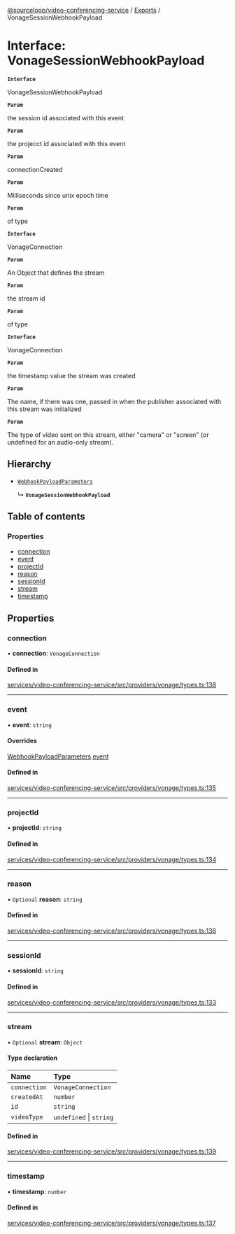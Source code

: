 [@sourceloop/video-conferencing-service](../README.md) / [Exports](../modules.md) / VonageSessionWebhookPayload

# Interface: VonageSessionWebhookPayload

**`Interface`**

VonageSessionWebhookPayload

**`Param`**

the session id associated with this event

**`Param`**

the projecct id associated with this event

**`Param`**

connectionCreated

**`Param`**

Milliseconds since unix epoch time

**`Param`**

of type

**`Interface`**

VonageConnection

**`Param`**

An Object that defines the stream

**`Param`**

the stream id

**`Param`**

of type

**`Interface`**

VonageConnection

**`Param`**

the timestamp value the stream was created

**`Param`**

The name, if there was one,
passed in when the publisher associated with this stream was initialized

**`Param`**

The type of video sent on this stream, either "camera" or "screen"
(or undefined for an audio-only stream).

## Hierarchy

- [`WebhookPayloadParameters`](WebhookPayloadParameters.md)

  ↳ **`VonageSessionWebhookPayload`**

## Table of contents

### Properties

- [connection](VonageSessionWebhookPayload.md#connection)
- [event](VonageSessionWebhookPayload.md#event)
- [projectId](VonageSessionWebhookPayload.md#projectid)
- [reason](VonageSessionWebhookPayload.md#reason)
- [sessionId](VonageSessionWebhookPayload.md#sessionid)
- [stream](VonageSessionWebhookPayload.md#stream)
- [timestamp](VonageSessionWebhookPayload.md#timestamp)

## Properties

### connection

• **connection**: `VonageConnection`

#### Defined in

[services/video-conferencing-service/src/providers/vonage/types.ts:138](https://github.com/sourcefuse/loopback4-microservice-catalog/blob/a84fe677/services/video-conferencing-service/src/providers/vonage/types.ts#L138)

___

### event

• **event**: `string`

#### Overrides

[WebhookPayloadParameters](WebhookPayloadParameters.md).[event](WebhookPayloadParameters.md#event)

#### Defined in

[services/video-conferencing-service/src/providers/vonage/types.ts:135](https://github.com/sourcefuse/loopback4-microservice-catalog/blob/a84fe677/services/video-conferencing-service/src/providers/vonage/types.ts#L135)

___

### projectId

• **projectId**: `string`

#### Defined in

[services/video-conferencing-service/src/providers/vonage/types.ts:134](https://github.com/sourcefuse/loopback4-microservice-catalog/blob/a84fe677/services/video-conferencing-service/src/providers/vonage/types.ts#L134)

___

### reason

• `Optional` **reason**: `string`

#### Defined in

[services/video-conferencing-service/src/providers/vonage/types.ts:136](https://github.com/sourcefuse/loopback4-microservice-catalog/blob/a84fe677/services/video-conferencing-service/src/providers/vonage/types.ts#L136)

___

### sessionId

• **sessionId**: `string`

#### Defined in

[services/video-conferencing-service/src/providers/vonage/types.ts:133](https://github.com/sourcefuse/loopback4-microservice-catalog/blob/a84fe677/services/video-conferencing-service/src/providers/vonage/types.ts#L133)

___

### stream

• `Optional` **stream**: `Object`

#### Type declaration

| Name | Type |
| :------ | :------ |
| `connection` | `VonageConnection` |
| `createdAt` | `number` |
| `id` | `string` |
| `videoType` | `undefined` \| `string` |

#### Defined in

[services/video-conferencing-service/src/providers/vonage/types.ts:139](https://github.com/sourcefuse/loopback4-microservice-catalog/blob/a84fe677/services/video-conferencing-service/src/providers/vonage/types.ts#L139)

___

### timestamp

• **timestamp**: `number`

#### Defined in

[services/video-conferencing-service/src/providers/vonage/types.ts:137](https://github.com/sourcefuse/loopback4-microservice-catalog/blob/a84fe677/services/video-conferencing-service/src/providers/vonage/types.ts#L137)
